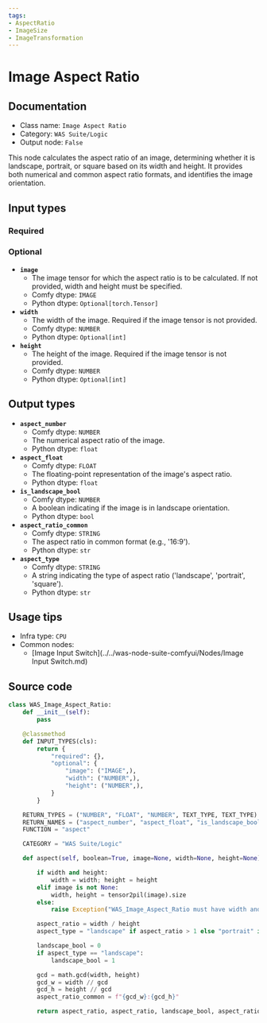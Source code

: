 ```yaml
---
tags:
- AspectRatio
- ImageSize
- ImageTransformation
---
```


# Image Aspect Ratio
## Documentation
- Class name: `Image Aspect Ratio`
- Category: `WAS Suite/Logic`
- Output node: `False`

This node calculates the aspect ratio of an image, determining whether it is landscape, portrait, or square based on its width and height. It provides both numerical and common aspect ratio formats, and identifies the image orientation.
## Input types
### Required
### Optional
- **`image`**
    - The image tensor for which the aspect ratio is to be calculated. If not provided, width and height must be specified.
    - Comfy dtype: `IMAGE`
    - Python dtype: `Optional[torch.Tensor]`
- **`width`**
    - The width of the image. Required if the image tensor is not provided.
    - Comfy dtype: `NUMBER`
    - Python dtype: `Optional[int]`
- **`height`**
    - The height of the image. Required if the image tensor is not provided.
    - Comfy dtype: `NUMBER`
    - Python dtype: `Optional[int]`
## Output types
- **`aspect_number`**
    - Comfy dtype: `NUMBER`
    - The numerical aspect ratio of the image.
    - Python dtype: `float`
- **`aspect_float`**
    - Comfy dtype: `FLOAT`
    - The floating-point representation of the image's aspect ratio.
    - Python dtype: `float`
- **`is_landscape_bool`**
    - Comfy dtype: `NUMBER`
    - A boolean indicating if the image is in landscape orientation.
    - Python dtype: `bool`
- **`aspect_ratio_common`**
    - Comfy dtype: `STRING`
    - The aspect ratio in common format (e.g., '16:9').
    - Python dtype: `str`
- **`aspect_type`**
    - Comfy dtype: `STRING`
    - A string indicating the type of aspect ratio ('landscape', 'portrait', 'square').
    - Python dtype: `str`
## Usage tips
- Infra type: `CPU`
- Common nodes:
    - [Image Input Switch](../../was-node-suite-comfyui/Nodes/Image Input Switch.md)



## Source code
```python
class WAS_Image_Aspect_Ratio:
    def __init__(self):
        pass

    @classmethod
    def INPUT_TYPES(cls):
        return {
            "required": {},
            "optional": {
                "image": ("IMAGE",),
                "width": ("NUMBER",),
                "height": ("NUMBER",),
            }
        }

    RETURN_TYPES = ("NUMBER", "FLOAT", "NUMBER", TEXT_TYPE, TEXT_TYPE)
    RETURN_NAMES = ("aspect_number", "aspect_float", "is_landscape_bool", "aspect_ratio_common", "aspect_type")
    FUNCTION = "aspect"

    CATEGORY = "WAS Suite/Logic"

    def aspect(self, boolean=True, image=None, width=None, height=None):

        if width and height:
            width = width; height = height
        elif image is not None:
            width, height = tensor2pil(image).size
        else:
            raise Exception("WAS_Image_Aspect_Ratio must have width and height provided if no image tensori supplied.")

        aspect_ratio = width / height
        aspect_type = "landscape" if aspect_ratio > 1 else "portrait" if aspect_ratio < 1 else "square"

        landscape_bool = 0
        if aspect_type == "landscape":
            landscape_bool = 1

        gcd = math.gcd(width, height)
        gcd_w = width // gcd
        gcd_h = height // gcd
        aspect_ratio_common = f"{gcd_w}:{gcd_h}"

        return aspect_ratio, aspect_ratio, landscape_bool, aspect_ratio_common, aspect_type

```
